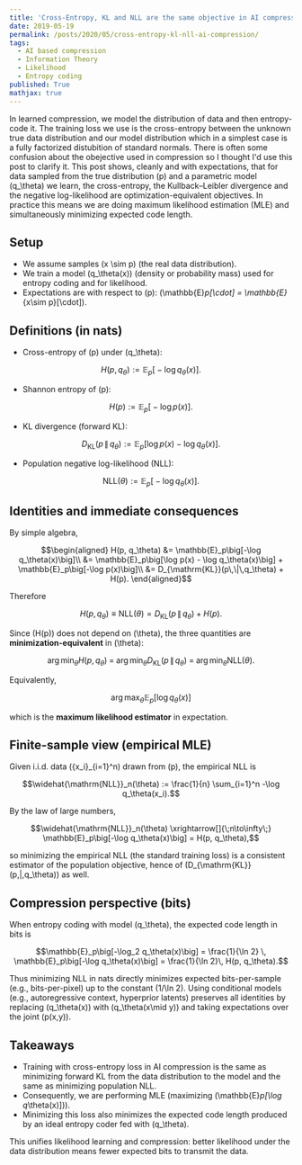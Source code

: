```yaml
---
title: 'Cross-Entropy, KL and NLL are the same objective in AI compression'
date: 2019-05-19
permalink: /posts/2020/05/cross-entropy-kl-nll-ai-compression/
tags:
  - AI based compression
  - Information Theory
  - Likelihood
  - Entropy coding
published: True
mathjax: true
---
```


In learned compression, we model the distribution of data and then entropy-code it. The training loss we use is the cross-entropy between the unknown true data distribution and our model distribution which in a simplest case is a fully factorized distubition of standard normals. There is often some confusion about the obejective used in compression so I thought I'd use this post to clarify it. This post shows, cleanly and with expectations, that for data sampled from the true distribution \(p\) and a parametric model \(q_\theta\) we learn, the cross-entropy, the Kullback–Leibler divergence and the negative log-likelihood are optimization-equivalent objectives. In practice this means we are doing maximum likelihood estimation (MLE) and simultaneously minimizing expected code length.

## Setup

- We assume samples \(x \sim p\) (the real data distribution).
- We train a model \(q_\theta(x)\) (density or probability mass) used for entropy coding and for likelihood.
- Expectations are with respect to \(p\): \(\mathbb{E}_p[\cdot] = \mathbb{E}_{x\sim p}[\cdot]\).

## Definitions (in nats)

- Cross-entropy of \(p\) under \(q_\theta\):

$$H(p, q_\theta) := \mathbb{E}_p\big[-\log q_\theta(x)\big].$$

- Shannon entropy of \(p\):

$$H(p) := \mathbb{E}_p\big[-\log p(x)\big].$$

- KL divergence (forward KL):

$$D_{\mathrm{KL}}(p\,\|\,q_\theta) := \mathbb{E}_p\big[\log p(x) - \log q_\theta(x)\big].$$

- Population negative log-likelihood (NLL):

$$\mathrm{NLL}(\theta) := \mathbb{E}_p\big[-\log q_\theta(x)\big].$$

## Identities and immediate consequences

By simple algebra,

$$\begin{aligned}
H(p, q_\theta)
&= \mathbb{E}_p\big[-\log q_\theta(x)\big]\\
&= \mathbb{E}_p\big[\log p(x) - \log q_\theta(x)\big] + \mathbb{E}_p\big[-\log p(x)\big]\\
&= D_{\mathrm{KL}}(p\,\|\,q_\theta) + H(p).
\end{aligned}$$

Therefore

$$H(p, q_\theta) \equiv \mathrm{NLL}(\theta) = D_{\mathrm{KL}}(p\,\|\,q_\theta) + H(p).$$

Since \(H(p)\) does not depend on \(\theta\), the three quantities are **minimization-equivalent** in \(\theta\):

$$\arg\min_\theta H(p, q_\theta) \;=\; \arg\min_\theta D_{\mathrm{KL}}(p\,\|\,q_\theta) \;=\; \arg\min_\theta \mathrm{NLL}(\theta).$$

Equivalently,

$$\arg\max_\theta \mathbb{E}_p\big[\log q_\theta(x)\big]$$

which is the **maximum likelihood estimator** in expectation.

## Finite-sample view (empirical MLE)

Given i.i.d. data \(\{x_i\}_{i=1}^n\) drawn from \(p\), the empirical NLL is

$$\widehat{\mathrm{NLL}}_n(\theta) := \frac{1}{n} \sum_{i=1}^n -\log q_\theta(x_i).$$

By the law of large numbers,

$$\widehat{\mathrm{NLL}}_n(\theta) \xrightarrow[]{\;n\to\infty\;} \mathbb{E}_p\big[-\log q_\theta(x)\big] = H(p, q_\theta),$$

so minimizing the empirical NLL (the standard training loss) is a consistent estimator of the population objective, hence of \(D_{\mathrm{KL}}(p\,\|\,q_\theta)\) as well.

## Compression perspective (bits)

When entropy coding with model \(q_\theta\), the expected code length in bits is

$$\mathbb{E}_p\big[-\log_2 q_\theta(x)\big] = \frac{1}{\ln 2} \, \mathbb{E}_p\big[-\log q_\theta(x)\big] = \frac{1}{\ln 2}\, H(p, q_\theta).$$

Thus minimizing NLL in nats directly minimizes expected bits-per-sample (e.g., bits-per-pixel) up to the constant \(1/\ln 2\). Using conditional models (e.g., autoregressive context, hyperprior latents) preserves all identities by replacing \(q_\theta(x)\) with \(q_\theta(x\mid y)\) and taking expectations over the joint \(p(x,y)\).

## Takeaways

- Training with cross-entropy loss in AI compression is the same as minimizing forward KL from the data distribution to the model and the same as minimizing population NLL.
- Consequently, we are performing MLE (maximizing \(\mathbb{E}_p[\log q_\theta(x)]\)).
- Minimizing this loss also minimizes the expected code length produced by an ideal entropy coder fed with \(q_\theta\).

This unifies likelihood learning and compression: better likelihood under the data distribution means fewer expected bits to transmit the data. 